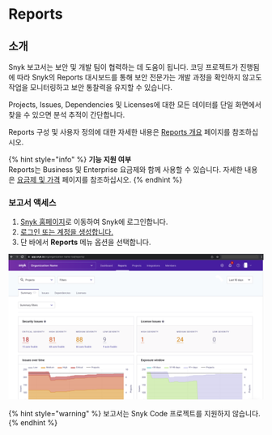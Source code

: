 # Reports

## 소개

Snyk 보고서는 보안 및 개발 팀이 협력하는 데 도움이 됩니다. 코딩 프로젝트가 진행됨에 따라 Snyk의 Reports 대시보드를 통해 보안 전문가는 개발 과정을 확인하지 않고도 작업을 모니터링하고 보안 통찰력을 유지할 수 있습니다.

Projects, Issues, Dependencies 및 Licenses에 대한 모든 데이터를 단일 화면에서 찾을 수 있으면 분석 추적이 간단합니다.

Reports 구성 및 사용자 정의에 대한 자세한 내용은 [Reports 개요](reports-overview.md) 페이지를 참조하십시오.

{% hint style="info" %}
**기능 지원 여부**\
Reports는 Business 및 Enterprise 요금제와 함께 사용할 수 있습니다. 자세한 내용은 [요금제 및 가격](https://snyk.io/plans/) 페이지를 참조하십시오.
{% endhint %}

### 보고서 액세스

1. [Snyk 홈페이지](https://snyk.io)로 이동하여 Snyk에 로그인합니다.
2. [로그인 또는 계정을 생성합니다.](https://app.snyk.io/login)
3. 단 바에서 **Reports** 메뉴 옵션을 선택합니다.

![](<../../.gitbook/assets/image (37).png>)

{% hint style="warning" %}
보고서는 Snyk Code 프로젝트를 지원하지 않습니다.
{% endhint %}
